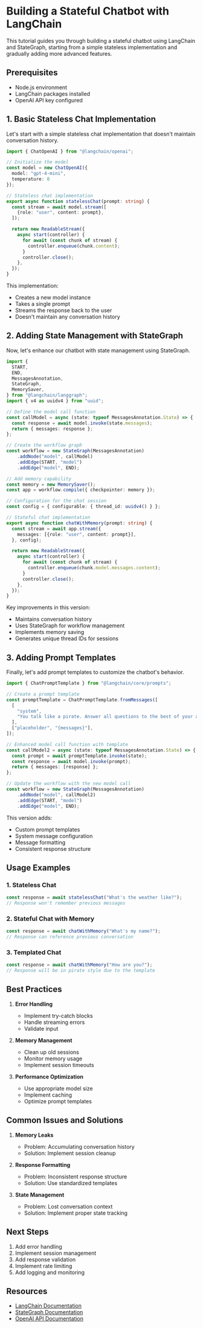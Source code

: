 # Building a Stateful Chatbot with LangChain

This tutorial guides you through building a stateful chatbot using LangChain and StateGraph, starting from a simple stateless implementation and gradually adding more advanced features.

## Prerequisites

- Node.js environment
- LangChain packages installed
- OpenAI API key configured

## 1. Basic Stateless Chat Implementation

Let's start with a simple stateless chat implementation that doesn't maintain conversation history.

```typescript
import { ChatOpenAI } from "@langchain/openai";

// Initialize the model
const model = new ChatOpenAI({
  model: "gpt-4-mini",
  temperature: 0
});

// Stateless chat implementation
export async function statelessChat(prompt: string) {
  const stream = await model.stream([
    {role: "user", content: prompt},
  ]);

  return new ReadableStream({
    async start(controller) {
      for await (const chunk of stream) {
        controller.enqueue(chunk.content);
      }
      controller.close();
    },
  });
}
```

This implementation:
- Creates a new model instance
- Takes a single prompt
- Streams the response back to the user
- Doesn't maintain any conversation history

## 2. Adding State Management with StateGraph

Now, let's enhance our chatbot with state management using StateGraph.

```typescript
import {
  START,
  END,
  MessagesAnnotation,
  StateGraph,
  MemorySaver,
} from "@langchain/langgraph";
import { v4 as uuidv4 } from "uuid";

// Define the model call function
const callModel = async (state: typeof MessagesAnnotation.State) => {
  const response = await model.invoke(state.messages);
  return { messages: response };
};

// Create the workflow graph
const workflow = new StateGraph(MessagesAnnotation)
    .addNode("model", callModel)
    .addEdge(START, "model")
    .addEdge("model", END);

// Add memory capability
const memory = new MemorySaver();
const app = workflow.compile({ checkpointer: memory });

// Configuration for the chat session
const config = { configurable: { thread_id: uuidv4() } };

// Stateful chat implementation
export async function chatWithMemory(prompt: string) {
  const stream = await app.stream({
    messages: [{role: "user", content: prompt}],
  }, config);

  return new ReadableStream({
    async start(controller) {
      for await (const chunk of stream) {
        controller.enqueue(chunk.model.messages.content);
      }
      controller.close();
    },
  });
}
```

Key improvements in this version:
- Maintains conversation history
- Uses StateGraph for workflow management
- Implements memory saving
- Generates unique thread IDs for sessions

## 3. Adding Prompt Templates

Finally, let's add prompt templates to customize the chatbot's behavior.

```typescript
import { ChatPromptTemplate } from "@langchain/core/prompts";

// Create a prompt template
const promptTemplate = ChatPromptTemplate.fromMessages([
  [
    "system",
    "You talk like a pirate. Answer all questions to the best of your ability.",
  ],
  ["placeholder", "{messages}"],
]);

// Enhanced model call function with template
const callModel2 = async (state: typeof MessagesAnnotation.State) => {
  const prompt = await promptTemplate.invoke(state);
  const response = await model.invoke(prompt);
  return { messages: [response] };
};

// Update the workflow with the new model call
const workflow = new StateGraph(MessagesAnnotation)
    .addNode("model", callModel2)
    .addEdge(START, "model")
    .addEdge("model", END);
```

This version adds:
- Custom prompt templates
- System message configuration
- Message formatting
- Consistent response structure

## Usage Examples

### 1. Stateless Chat
```typescript
const response = await statelessChat("What's the weather like?");
// Response won't remember previous messages
```

### 2. Stateful Chat with Memory
```typescript
const response = await chatWithMemory("What's my name?");
// Response can reference previous conversation
```

### 3. Templated Chat
```typescript
const response = await chatWithMemory("How are you?");
// Response will be in pirate style due to the template
```

## Best Practices

1. **Error Handling**
   - Implement try-catch blocks
   - Handle streaming errors
   - Validate input

2. **Memory Management**
   - Clean up old sessions
   - Monitor memory usage
   - Implement session timeouts

3. **Performance Optimization**
   - Use appropriate model size
   - Implement caching
   - Optimize prompt templates

## Common Issues and Solutions

1. **Memory Leaks**
   - Problem: Accumulating conversation history
   - Solution: Implement session cleanup

2. **Response Formatting**
   - Problem: Inconsistent response structure
   - Solution: Use standardized templates

3. **State Management**
   - Problem: Lost conversation context
   - Solution: Implement proper state tracking

## Next Steps

1. Add error handling
2. Implement session management
3. Add response validation
4. Implement rate limiting
5. Add logging and monitoring

## Resources

- [LangChain Documentation](https://js.langchain.com/docs/)
- [StateGraph Documentation](https://js.langchain.com/docs/modules/agents/agent_types/)
- [OpenAI API Documentation](https://platform.openai.com/docs/api-reference) 